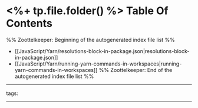 # <%+ tp.file.folder() %> Table Of Contents



%% Zoottelkeeper: Beginning of the autogenerated index file list  %%
-  [[JavaScript/Yarn/resolutions-block-in-package.json|resolutions-block-in-package.json]]
-  [[JavaScript/Yarn/running-yarn-commands-in-workspaces|running-yarn-commands-in-workspaces]]
%% Zoottelkeeper: End of the autogenerated index file list  %%



---

tags: 

---